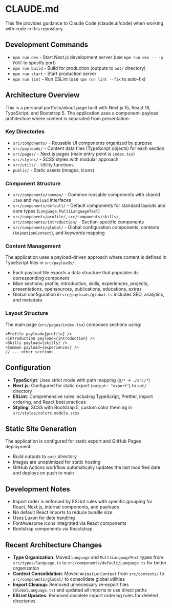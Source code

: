 # CLAUDE.md

This file provides guidance to Claude Code (claude.ai/code) when working with code in this repository.

## Development Commands

- `npm run dev` - Start Next.js development server (use `npm run dev -- -p PORT` to specify port)
- `npm run build` - Build for production (outputs to `out/` directory)
- `npm run start` - Start production server
- `npm run lint` - Run ESLint (use `npm run lint --fix` to auto-fix)

## Architecture Overview

This is a personal portfolio/about page built with Next.js 15, React 18, TypeScript, and Bootstrap 5. The application uses a component-payload architecture where content is separated from presentation:

### Key Directories

- `src/components/` - Reusable UI components organized by purpose
- `src/payloads/` - Content data files (TypeScript objects) for each section
- `src/pages/` - Next.js pages (main entry point is `index.tsx`)
- `src/styles/` - SCSS styles with modular approach
- `src/utils/` - Utility functions
- `public/` - Static assets (images, icons)

### Component Structure

- `src/components/common/` - Common reusable components with shared `Item` and `Payload` interfaces
- `src/components/default/` - Default components for standard layouts and core types (`Language`, `MultiLanguageText`)
- `src/components/profile/`, `src/components/skills/`, `src/components/introduction/` - Section-specific components
- `src/components/global/` - Global configuration components, contexts (`AnimationContext`), and keywords mapping

### Content Management

The application uses a payload-driven approach where content is defined in TypeScript files in `src/payloads/`:

- Each payload file exports a data structure that populates its corresponding component
- Main sections: profile, introduction, skills, experiences, projects, presentations, opensources, publications, educations, extras
- Global configuration in `src/payloads/global.ts` includes SEO, analytics, and metadata

### Layout Structure

The main page (`src/pages/index.tsx`) composes sections using:

```tsx
<Profile payload={profile} />
<Introduction payload={introduction} />
<Skills payload={skills} />
<Common payload={experiences} />
// ... other sections
```

## Configuration

- **TypeScript**: Uses strict mode with path mapping (`@/*` -> `./src/*`)
- **Next.js**: Configured for static export (`output: "export"`) to `out/` directory
- **ESLint**: Comprehensive rules including TypeScript, Prettier, import ordering, and React best practices
- **Styling**: SCSS with Bootstrap 5, custom color theming in `src/styles/colors.module.scss`

## Static Site Generation

The application is configured for static export and GitHub Pages deployment:

- Build outputs to `out/` directory
- Images are unoptimized for static hosting
- GitHub Actions workflow automatically updates the last modified date and deploys on push to main

## Development Notes

- Import order is enforced by ESLint rules with specific grouping for React, Next.js, internal components, and payloads
- No default React imports to reduce bundle size
- Uses Luxon for date handling
- FontAwesome icons integrated via React components
- Bootstrap components via Reactstrap

## Recent Architecture Changes

- **Type Organization**: Moved `Language` and `MultiLanguageText` types from `src/types/language.ts` to `src/components/default/Language.ts` for better organization
- **Context Consolidation**: Moved `AnimationContext` from `src/contexts/` to `src/components/global/` to consolidate global utilities
- **Import Cleanup**: Removed unnecessary re-export files (`GlobalLanguage.ts`) and updated all imports to use direct paths
- **ESLint Updates**: Removed obsolete import ordering rules for deleted directories


